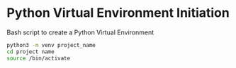 # Python Virtual Environment Initiation

Bash script to create a Python Virtual Environment

```bash
python3 -m venv project_name
cd project name
source /bin/activate
```

